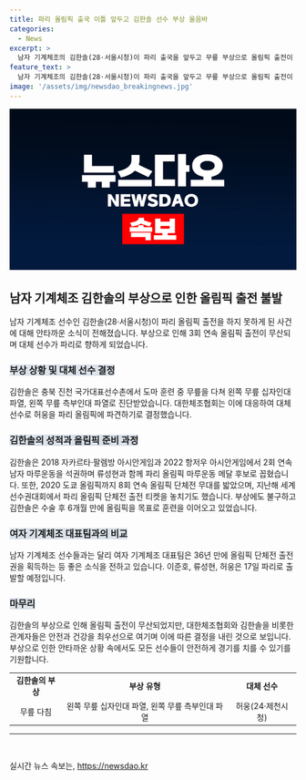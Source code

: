```yaml
---
title: 파리 올림픽 출국 이틀 앞두고 김한솔 선수 부상 울음바
categories:
  - News
excerpt: >
  남자 기계체조의 김한솔(28·서울시청)이 파리 출국을 앞두고 무릎 부상으로 올림픽 출전이 불발되었다. 대체 선수가 파견되며 3회 연속 출전을 놓치게 된 그는 아쉬움을 안겨준다. 그의 부상은 수술을 받은 후 6개월 만에 복귀한 끝에 발생했다. 이에 남자 기계체조팀은 여전히 파리에 참가하며, 여자 팀과 다르게 단체전 출전권을 획득한 여자 기계체조 대표팀은 17일 파리로 출국한다.
feature_text: >
  남자 기계체조의 김한솔(28·서울시청)이 파리 출국을 앞두고 무릎 부상으로 올림픽 출전이 불발되었다. 대체 선수가 파견되며 3회 연속 출전을 놓치게 된 그는 아쉬움을 안겨준다. 그의 부상은 수술을 받은 후 6개월 만에 복귀한 끝에 발생했다. 이에 남자 기계체조팀은 여전히 파리에 참가하며, 여자 팀과 다르게 단체전 출전권을 획득한 여자 기계체조 대표팀은 17일 파리로 출국한다.
image: '/assets/img/newsdao_breakingnews.jpg'
---
```


<p><img src="/assets/img/newsdao_breakingnews.jpg" alt="flaretime 속보" /></p>

<h2 data-ke-size="size26">남자 기계체조 김한솔의 부상으로 인한 올림픽 출전 불발</h2>

<p data-ke-size="size16">남자 기계체조 선수인 김한솔(28·서울시청)이 파리 올림픽 출전을 하지 못하게 된 사건에 대해 안타까운 소식이 전해졌습니다. 부상으로 인해 3회 연속 올림픽 출전이 무산되며 대체 선수가 파리로 향하게 되었습니다.</p>

<h3><b><span style="background-color: #21538527;">부상 상황 및 대체 선수 결정</span></b></h3>

<p data-ke-size="size16">김한솔은 충북 진천 국가대표선수촌에서 도마 훈련 중 무릎을 다쳐 왼쪽 무릎 십자인대 파열, 왼쪽 무릎 측부인대 파열로 진단받았습니다. 대한체조협회는 이에 대응하여 대체 선수로 허웅을 파리 올림픽에 파견하기로 결정했습니다.</p>

<h3><b><span style="background-color: #21538527;">김한솔의 성적과 올림픽 준비 과정</span></b></h3>

<p data-ke-size="size16">김한솔은 2018 자카르타·팔렘방 아시안게임과 2022 항저우 아시안게임에서 2회 연속 남자 마루운동을 석권하며 류성현과 함께 파리 올림픽 마루운동 메달 후보로 꼽혔습니다. 또한, 2020 도쿄 올림픽까지 8회 연속 올림픽 단체전 무대를 밟았으며, 지난해 세계선수권대회에서 파리 올림픽 단체전 출전 티켓을 놓치기도 했습니다. 부상에도 불구하고 김한솔은 수술 후 6개월 만에 올림픽을 목표로 훈련을 이어오고 있었습니다.</p>

<h3><b><span style="background-color: #21538527;">여자 기계체조 대표팀과의 비교</span></b></h3>

<p data-ke-size="size16">남자 기계체조 선수들과는 달리 여자 기계체조 대표팀은 36년 만에 올림픽 단체전 출전권을 획득하는 등 좋은 소식을 전하고 있습니다. 이준호, 류성현, 허웅은 17일 파리로 출발할 예정입니다.</p>

<h3><b><span style="background-color: #21538527;">마무리</span></b></h3>

<p data-ke-size="size16">김한솔의 부상으로 인해 올림픽 출전이 무산되었지만, 대한체조협회와 김한솔을 비롯한 관계자들은 안전과 건강을 최우선으로 여기며 이에 따른 결정을 내린 것으로 보입니다. 부상으로 인한 안타까운 상황 속에서도 모든 선수들이 안전하게 경기를 치를 수 있기를 기원합니다.</p>

<table>
  <tr>
    <td style="text-align: center; height: 17px;"><b>김한솔의 부상</b></td>
    <td style="text-align: center; height: 17px;"><b>부상 유형</b></td>
    <td style="text-align: center; height: 17px;"><b>대체 선수</b></td>
  </tr>
  <tr>
    <td style="text-align: center; height: 17px;">무릎 다침</td>
    <td style="text-align: center; height: 17px;">왼쪽 무릎 십자인대 파열, 왼쪽 무릎 측부인대 파열</td>
    <td style="text-align: center; height: 17px;">허웅(24·제천시청)</td>
  </tr>
</table>

<hr data-ke-size="size16">

<p data-ke-size="size16">&nbsp;</p>
실시간 뉴스 속보는, <a href="https://newsdao.kr" rel="dofollow">https://newsdao.kr</a>


